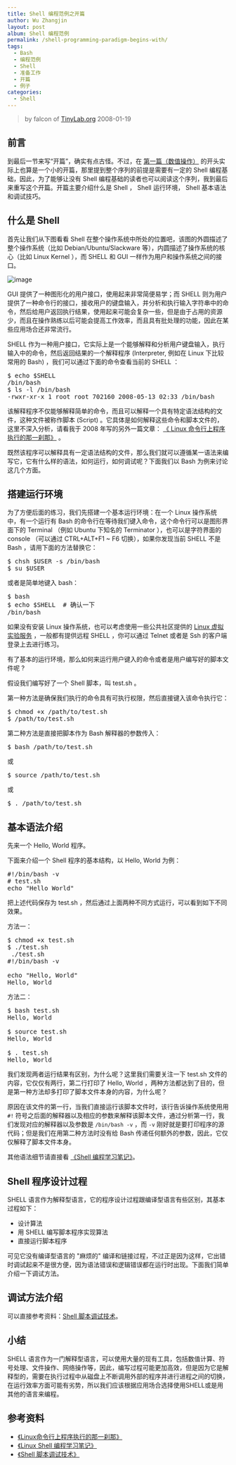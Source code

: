 ```yaml
---
title: Shell 编程范例之开篇
author: Wu Zhangjin
layout: post
album: Shell 编程范例
permalink: /shell-programming-paradigm-begins-with/
tags:
  - Bash
  - 编程范例
  - Shell
  - 准备工作
  - 开篇
  - 例子
categories:
  - Shell
---
```


> by falcon of [TinyLab.org][2]
> 2008-01-19


## 前言

到最后一节来写“开篇”，确实有点古怪。不过，在 [第一篇（数值操作）][3] 的开头实际上也算是一个小的开篇，那里提到整个序列的前提是需要有一定的 Shell  编程基础，因此，为了能够让没有 Shell  编程基础的读者也可以阅读这个序列，我到最后来重写这个开篇。开篇主要介绍什么是 Shell ， Shell 运行环境， Shell 基本语法和调试技巧。

## 什么是 Shell

首先让我们从下图看看 Shell 在整个操作系统中所处的位置吧，该图的外圆描述了整个操作系统（比如 Debian/Ubuntu/Slackware 等），内圆描述了操作系统的核心（比如 Linux Kernel ），而 SHELL 和 GUI 一样作为用户和操作系统之间的接口。

![image][4]

GUI 提供了一种图形化的用户接口，使用起来非常简便易学；而 SHELL 则为用户提供了一种命令行的接口，接收用户的键盘输入，并分析和执行输入字符串中的命令，然后给用户返回执行结果，使用起来可能会复杂一些，但是由于占用的资源少，而且在操作熟练以后可能会提高工作效率，而且具有批处理的功能，因此在某些应用场合还非常流行。

SHELL 作为一种用户接口，它实际上是一个能够解释和分析用户键盘输入，执行输入中的命令，然后返回结果的一个解释程序 (Interpreter,  例如在 Linux 下比较常用的 Bash) ，我们可以通过下面的命令查看当前的 SHELL ：

<pre>$ echo $SHELL
/bin/bash
$ ls -l /bin/bash
-rwxr-xr-x 1 root root 702160 2008-05-13 02:33 /bin/bash
</pre>

该解释程序不仅能够解释简单的命令，而且可以解释一个具有特定语法结构的文件，这种文件被称作脚本 (Script) 。它具体是如何解释这些命令和脚本文件的，这里不深入分析，请看我于 2008 年写的另外一篇文章： [《 Linux 命令行上程序执行的那一刹那》][5] 。

既然该程序可以解释具有一定语法结构的文件，那么我们就可以遵循某一语法来编写它，它有什么样的语法，如何运行，如何调试呢？下面我们以 Bash 为例来讨论这几个方面。

## 搭建运行环境

为了方便后面的练习，我们先搭建一个基本运行环境：在一个 Linux 操作系统中，有一个运行有 Bash 的命令行在等待我们键入命令，这个命令行可以是图形界面下的 Terminal （例如 Ubuntu 下知名的 Terminator ），也可以是字符界面的 console （可以通过 CTRL+ALT+F1 ~ F6 切换），如果你发现当前 SHELL 不是 Bash ，请用下面的方法替换它：

<pre>$ chsh $USER -s /bin/bash
$ su $USER
</pre>

或者是简单地键入 bash：

<pre>$ bash
$ echo $SHELL  # 确认一下
/bin/bash
</pre>

如果没有安装 Linux 操作系统，也可以考虑使用一些公共社区提供的 [Linux 虚拟实验服务](/free-online-linux-labs/) ，一般都有提供远程 SHELL ，你可以通过 Telnet 或者是 Ssh 的客户端登录上去进行练习。

有了基本的运行环境，那么如何来运行用户键入的命令或者是用户编写好的脚本文件呢 ? 

假设我们编写好了一个 Shell 脚本，叫 test.sh 。

第一种方法是确保我们执行的命令具有可执行权限，然后直接键入该命令执行它：

<pre>$ chmod +x /path/to/test.sh
$ /path/to/test.sh
</pre>

第二种方法是直接把脚本作为 Bash 解释器的参数传入：

<pre>$ bash /path/to/test.sh
</pre>

或

<pre>$ source /path/to/test.sh
</pre>

或

<pre>$ . /path/to/test.sh
</pre>

## 基本语法介绍

先来一个 Hello, World 程序。

下面来介绍一个 Shell 程序的基本结构，以 Hello, World 为例：

<pre>#!/bin/bash -v
# test.sh
echo "Hello World"
</pre>

把上述代码保存为 test.sh ，然后通过上面两种不同方式运行，可以看到如下不同效果。

方法一：

<pre>$ chmod +x test.sh
$ ./test.sh
 ./test.sh
#!/bin/bash -v

echo "Hello, World"
Hello, World
</pre>

方法二：

<pre>$ bash test.sh
Hello, World

$ source test.sh
Hello, World

$ . test.sh
Hello, World
</pre>

我们发现两者运行结果有区别，为什么呢？这里我们需要关注一下 test.sh 文件的内容，它仅仅有两行，第二行打印了 Hello, World ，两种方法都达到了目的，但是第一种方法却多打印了脚本文件本身的内容，为什么呢？

原因在该文件的第一行，当我们直接运行该脚本文件时，该行告诉操作系统使用用 `#!` 符号之后面的解释器以及相应的参数来解释该脚本文件，通过分析第一行，我们发现对应的解释器以及参数是 `/bin/bash -v` ，而 `-v` 刚好就是要打印程序的源代码；但是我们在用第二种方法时没有给 Bash 传递任何额外的参数，因此，它仅仅解释了脚本文件本身。

其他语法细节请直接看 [《Shell 编程学习笔记》][6]。

## Shell 程序设计过程

SHELL 语言作为解释型语言，它的程序设计过程跟编译型语言有些区别，其基本过程如下：

  * 设计算法
  * 用 SHELL 编写脚本程序实现算法
  * 直接运行脚本程序

可见它没有编译型语言的 "麻烦的" 编译和链接过程，不过正是因为这样，它出错时调试起来不是很方便，因为语法错误和逻辑错误都在运行时出现。下面我们简单介绍一下调试方法。

## 调试方法介绍

可以直接参考资料：[Shell 脚本调试技术][7]。

## 小结

SHELL 语言作为一门解释型语言，可以使用大量的现有工具，包括数值计算、符号处理、文件操作、网络操作等，因此，编写过程可能更加高效，但是因为它是解释型的，需要在执行过程中从磁盘上不断调用外部的程序并进行进程之间的切换，在运行效率方面可能有劣势，所以我们应该根据应用场合选择使用SHELL或是用其他的语言来编程。

## 参考资料

  * [《Linux命令行上程序执行的那一刹那》][5]
  * [《Linux Shell 编程学习笔记》][6]
  * [《Shell 脚本调试技术》][7]



 [2]: tinylab.org
 [3]: /shell-numeric-calculation/
 [4]: /wp-content/uploads/2013/12/UI_Shell_and_GUI.jpg
 [5]: http://www.cppblog.com/cuijixin/archive/2008/03/14/44463.html
 [6]: /shell-programming-study-notes/
 [7]: http://www.ibm.com/developerworks/cn/linux/l-cn-shell-debug/index.html
